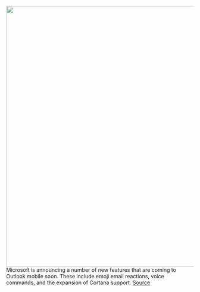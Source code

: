 <img src='https://cdn.vox-cdn.com/thumbor/Y8qBkezgyIHvxIQ4dZoKo87jiZI=/0x0:2627x1760/1200x800/filters:focal(1104x670:1524x1090)/cdn.vox-cdn.com/uploads/chorus_image/image/67448856/twarren_outlookios_1.0.jpg' width='700px' /><br/>
Microsoft is announcing a number of new features that are coming to Outlook mobile soon. These include emoji email reactions, voice commands, and the expansion of Cortana support.
<a href='https://www.theverge.com/2020/9/22/21450492/microsoft-outlook-ios-android-emoji-email-reactions-voice-commands-ios-14-widgets-features'> Source <a/>
